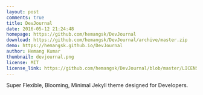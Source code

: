 ```yaml
---
layout: post
comments: true
title: DevJournal
date: 2016-05-12 21:24:48
homepage: https://github.com/hemangsk/DevJournal
download: https://github.com/hemangsk/DevJournal/archive/master.zip
demo: https://hemangsk.github.io/DevJournal
author: Hemang Kumar
thumbnail: devjournal.png
license: MIT
license_link: https://github.com/hemangsk/DevJournal/blob/master/LICENSE.md
---
```


Super Flexible, Blooming, Minimal Jekyll theme designed for Developers.
